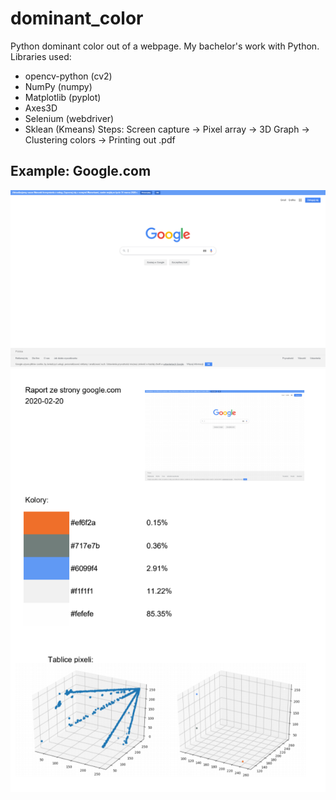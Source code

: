 # dominant_color
Python dominant color out of a webpage.
My bachelor's work with Python.
Libraries used:
- opencv-python (cv2)
- NumPy (numpy)
- Matplotlib (pyplot)
- Axes3D
- Selenium (webdriver)
- Sklean (Kmeans)
Steps: Screen capture -> Pixel array -> 3D Graph -> Clustering colors -> Printing out .pdf
## Example: Google.com
![alt text](test.png)
![alt text](raport.PNG)

